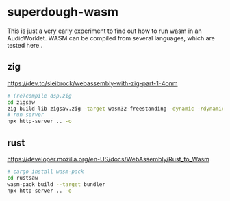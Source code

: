 # superdough-wasm

This is just a very early experiment to find out how to run wasm in an AudioWorklet.
WASM can be compiled from several languages, which are tested here..

## zig

<https://dev.to/sleibrock/webassembly-with-zig-part-1-4onm>

```sh
# (re)compile dsp.zig
cd zigsaw
zig build-lib zigsaw.zig -target wasm32-freestanding -dynamic -rdynamic -O ReleaseSmall
# run server
npx http-server .. -o
```

## rust

<https://developer.mozilla.org/en-US/docs/WebAssembly/Rust_to_Wasm>

```sh
# cargo install wasm-pack
cd rustsaw
wasm-pack build --target bundler
npx http-server .. -o
```
